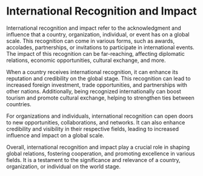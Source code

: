 <h1>International Recognition and Impact</h1>
<p>International recognition and impact refer to the acknowledgment and influence that a country, organization, individual, or event has on a global scale. This recognition can come in various forms, such as awards, accolades, partnerships, or invitations to participate in international events. The impact of this recognition can be far-reaching, affecting diplomatic relations, economic opportunities, cultural exchange, and more.</p>
<p>When a country receives international recognition, it can enhance its reputation and credibility on the global stage. This recognition can lead to increased foreign investment, trade opportunities, and partnerships with other nations. Additionally, being recognized internationally can boost tourism and promote cultural exchange, helping to strengthen ties between countries.</p>
<p>For organizations and individuals, international recognition can open doors to new opportunities, collaborations, and networks. It can also enhance credibility and visibility in their respective fields, leading to increased influence and impact on a global scale.</p>
<p>Overall, international recognition and impact play a crucial role in shaping global relations, fostering cooperation, and promoting excellence in various fields. It is a testament to the significance and relevance of a country, organization, or individual on the world stage.</p>